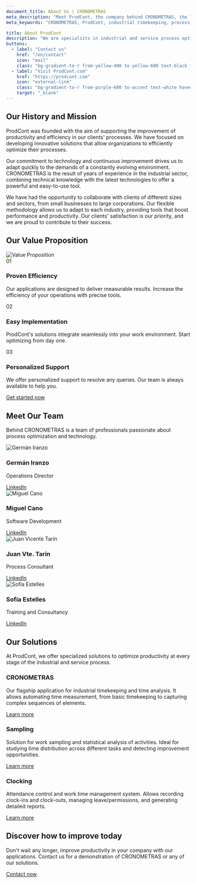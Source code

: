 ```yaml
---
document_title: About Us | CRONOMETRAS
meta_description: "Meet ProdCont, the company behind CRONOMETRAS, the leading application for industrial timekeeping and process optimization."
meta_keywords: "CRONOMETRAS, ProdCont, industrial timekeeping, process optimization, industrial efficiency, production control"

title: About ProdCont
description: "We are specialists in industrial and service process optimization, creators of CRONOMETRAS, the definitive solution for timekeeping and time analysis."
buttons:
  - label: "Contact us"
    href: "/en/contact"
    icon: "mail"
    class: "bg-gradient-to-r from-yellow-400 to-yellow-600 text-black font-bold py-3 px-6 rounded-lg text-center transition-all duration-300 shadow-md hover:scale-105 hover:shadow-yellow-500/50 border border-yellow-300 w-full sm:w-auto mb-3 sm:mb-0"
  - label: "Visit ProdCont.com"
    href: "https://prodcont.com"
    icon: "external-link"
    class: "bg-gradient-to-r from-purple-600 to-accent text-white hover:opacity-90 font-bold py-3 px-6 rounded-lg text-center transition-all duration-300 shadow-md hover:scale-105 hover:shadow-purple-500/50 border border-purple-400 w-full sm:w-auto"
    target: "_blank"
---
```


<div class="container py-10">
  <div class="row justify-center">
    <div class="md:col-10 lg:col-8">
      <div class="mb-10">
        <h2 class="mb-4">Our History and Mission</h2>
        <p class="mb-6">ProdCont was founded with the aim of supporting the improvement of productivity and efficiency in our clients' processes. We have focused on developing innovative solutions that allow organizations to efficiently optimize their processes.</p>
        <p class="mb-6">Our commitment to technology and continuous improvement drives us to adapt quickly to the demands of a constantly evolving environment. CRONOMETRAS is the result of years of experience in the industrial sector, combining technical knowledge with the latest technologies to offer a powerful and easy-to-use tool.</p>
        <p>We have had the opportunity to collaborate with clients of different sizes and sectors, from small businesses to large corporations. Our flexible methodology allows us to adapt to each industry, providing tools that boost performance and productivity. Our clients' satisfaction is our priority, and we are proud to contribute to their success.</p>
      </div>
    </div>
  </div>
</div>

<div class="py-16">
  <div class="container">
    <div class="row justify-center">
      <div class="md:col-10 lg:col-8 text-center">
        <h2 class="mb-4">Our Value Proposition</h2>
        <img src="/images/propuesta de valor.jpg" alt="Value Proposition" class="mb-10 mx-auto">
      </div>
    </div>

  <div class="row justify-center">
    <div class="md:col-4 mb-8">
      <div class="p-6 h-full dark:bg-gray-700 dark:text-white rounded-lg">
        <div class="mb-4 text-accent">
          <span class="text-2xl font-bold">01</span>
        </div>
        <h3 class="h4 mb-4">Proven Efficiency</h3>
        <p>Our applications are designed to deliver measurable results. Increase the efficiency of your operations with precise tools.</p>
      </div>
    </div>
    <div class="md:col-4 mb-8">
      <div class="p-6 h-full dark:bg-gray-700 dark:text-white rounded-lg">
        <div class="mb-4 text-accent">
          <span class="text-2xl font-bold">02</span>
        </div>
        <h3 class="h4 mb-4">Easy Implementation</h3>
        <p>ProdCont's solutions integrate seamlessly into your work environment. Start optimizing from day one.</p>
      </div>
    </div>
    <div class="md:col-4 mb-8">
      <div class="p-6 h-full dark:bg-gray-700 dark:text-white rounded-lg">
        <div class="mb-4 text-accent">
          <span class="text-2xl font-bold">03</span>
        </div>
        <h3 class="h4 mb-4">Personalized Support</h3>
        <p>We offer personalized support to resolve any queries. Our team is always available to help you.</p>
      </div>
    </div>
  </div>
  <div class="row justify-center mt-8">
    <div class="md:col-4 text-center">
      <a href="/en/contact" class="inline-block bg-yellow-500 hover:bg-yellow-600 text-black font-bold py-3 px-6 rounded-lg text-center transition-colors">Get started now</a>
    </div>
  </div>
</div>
</div>

<div class="container py-16">
  <div class="row justify-center">
    <div class="md:col-10 lg:col-8 text-center mb-10">
      <h2 class="mb-4">Meet Our Team</h2>
      <p class="mb-6">Behind CRONOMETRAS is a team of professionals passionate about process optimization and technology.</p>
    </div>
  </div>
  <div class="row justify-center">
    <div class="sm:col-6 md:col-3 mb-8">
      <div class="text-center">
        <img src="/images/team/german.png" alt="Germán Iranzo" class="rounded-full w-32 h-32 object-cover mx-auto mb-4">
        <h3 class="h5 mb-2">Germán Iranzo</h3>
        <p class="text-sm text-gray-600 mb-2">Operations Director</p>
        <a href="https://www.linkedin.com/in/germ%C3%A1n-iranzo-5733b449/" target="_blank" class="inline-block border border-accent text-accent hover:bg-accent/10 font-bold py-2 px-4 rounded-lg text-center transition-colors w-full md:w-auto mb-4 md:mb-0 md:mr-4">LinkedIn</a>
      </div>
    </div>
    <div class="sm:col-6 md:col-3 mb-8">
      <div class="text-center">
        <img src="/images/team/miguel.png" alt="Miguel Cano" class="rounded-full w-32 h-32 object-cover mx-auto mb-4">
        <h3 class="h5 mb-2">Miguel Cano</h3>
        <p class="text-sm text-gray-600 mb-2">Software Development</p>
        <a href="https://www.linkedin.com/in/miguel-cano-otero/" target="_blank" class="inline-block border border-accent text-accent hover:bg-accent/10 font-bold py-2 px-4 rounded-lg text-center transition-colors w-full md:w-auto mb-4 md:mb-0 md:mr-4">LinkedIn</a>
      </div>
    </div>
    <div class="sm:col-6 md:col-3 mb-8">
      <div class="text-center">
        <img src="/images/team/juanvi.png" alt="Juan Vicente Tarín" class="rounded-full w-32 h-32 object-cover mx-auto mb-4">
        <h3 class="h5 mb-2">Juan Vte. Tarín</h3>
        <p class="text-sm text-gray-600 mb-2">Process Consultant</p>
        <a href="https://www.linkedin.com/in/juan-vicente-tar%C3%ADn-2a384520/" target="_blank" class="inline-block border border-accent text-accent hover:bg-accent/10 font-bold py-2 px-4 rounded-lg text-center transition-colors w-full md:w-auto mb-4 md:mb-0 md:mr-4">LinkedIn</a>
      </div>
    </div>
    <div class="sm:col-6 md:col-3 mb-8">
      <div class="text-center">
        <img src="/images/team/sofia.png" alt="Sofía Estelles" class="rounded-full w-32 h-32 object-cover mx-auto mb-4">
        <h3 class="h5 mb-2">Sofía Estelles</h3>
        <p class="text-sm text-gray-600 mb-2">Training and Consultancy</p>
        <a href="https://www.linkedin.com/in/sofia-estelles-miguel-961aba18" target="_blank" class="inline-block border border-accent text-accent hover:bg-accent/10 font-bold py-2 px-4 rounded-lg text-center transition-colors w-full md:w-auto mb-4 md:mb-0 md:mr-4">LinkedIn</a>
      </div>
    </div>
  </div>
</div>

<div class="py-16">
  <div class="container">
    <div class="row justify-center">
      <div class="md:col-10 lg:col-8 text-center">
        <h2 class="mb-8 dark:text-white">Our Solutions</h2>
        <p class="mb-10 dark:text-gray-200">At ProdCont, we offer specialized solutions to optimize productivity at every stage of the industrial and service process.</p>
      </div>
    </div>
    <div class="row justify-center">
      <div class="md:col-4 mb-8">
        <div class="bg-white dark:bg-gray-700 p-8 rounded-lg shadow-md h-full">
          <h3 class="h4 mb-4 dark:text-white">CRONOMETRAS</h3>
          <p class="mb-4 dark:text-gray-200">Our flagship application for industrial timekeeping and time analysis. It allows automating time measurement, from basic timekeeping to capturing complex sequences of elements.</p>
          <a href="/" class="inline-block bg-yellow-500 hover:bg-yellow-600 text-black font-bold py-2 px-4 rounded-lg text-center transition-colors">Learn more</a>
        </div>
      </div>
      <div class="md:col-4 mb-8">
        <div class="bg-white dark:bg-gray-700 p-8 rounded-lg shadow-md h-full">
          <h3 class="h4 mb-4 dark:text-white">Sampling</h3>
          <p class="mb-4 dark:text-gray-200">Solution for work sampling and statistical analysis of activities. Ideal for studying time distribution across different tasks and detecting improvement opportunities.</p>
          <a href="https://prodcont.com/muestreo/" target="_blank" class="inline-block bg-yellow-500 hover:bg-yellow-600 text-black font-bold py-2 px-4 rounded-lg text-center transition-colors">Learn more</a>
        </div>
      </div>
      <div class="md:col-4 mb-8">
        <div class="bg-white dark:bg-gray-700 p-8 rounded-lg shadow-md h-full">
          <h3 class="h4 mb-4 dark:text-white">Clocking</h3>
          <p class="mb-4 dark:text-gray-200">Attendance control and work time management system. Allows recording clock-ins and clock-outs, managing leave/permissions, and generating detailed reports.</p>
          <a href="https://prodcont.com/fichadas/" target="_blank" class="inline-block bg-yellow-500 hover:bg-yellow-600 text-black font-bold py-2 px-4 rounded-lg text-center transition-colors">Learn more</a>
        </div>
      </div>
    </div>
  </div>
</div>

<div class="container py-16">
  <div class="row justify-center">
    <div class="md:col-10 lg:col-8 text-center">
      <h2 class="mb-4">Discover how to improve today</h2>
      <p class="mb-8">Don't wait any longer, improve productivity in your company with our applications. Contact us for a demonstration of CRONOMETRAS or any of our solutions.</p>
      <a href="/en/contact" class="inline-block bg-yellow-500 hover:bg-yellow-600 text-black font-bold py-3 px-6 rounded-lg text-center transition-colors">Contact now</a>
    </div>
  </div>
</div>